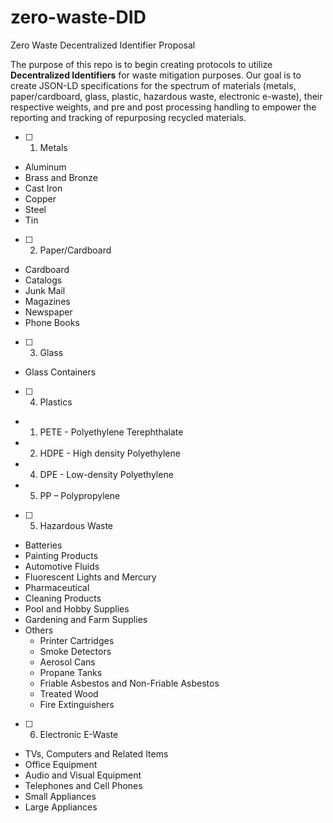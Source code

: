 # zero-waste-DID
Zero Waste Decentralized Identifier Proposal

The purpose of this repo is to begin creating protocols to utilize __Decentralized Identifiers__ for waste mitigation purposes. Our goal is to create JSON-LD specifications for the spectrum of materials (metals, paper/cardboard, glass, plastic, hazardous waste, electronic e-waste), their respective weights, and pre and post processing handling to empower the reporting and tracking of repurposing recycled materials.

- [ ] 1. Metals
+ Aluminum
+ Brass and Bronze
+ Cast Iron
+ Copper
+ Steel
+ Tin 

- [ ] 2. Paper/Cardboard
+ Cardboard
+ Catalogs
+ Junk Mail
+ Magazines
+ Newspaper
+ Phone Books

- [ ] 3. Glass
+ Glass Containers

- [ ] 4. Plastics
+ 1. PETE - Polyethylene Terephthalate
+ 2. HDPE - High density Polyethylene
+ 4. DPE - Low-density Polyethylene
+ 5. PP – Polypropylene

- [ ] 5. Hazardous Waste
+ Batteries
+ Painting Products
+ Automotive Fluids
+ Fluorescent Lights and Mercury
+ Pharmaceutical
+ Cleaning Products
+ Pool and Hobby Supplies
+ Gardening and Farm Supplies
+ Others
  + Printer Cartridges
  + Smoke Detectors
  + Aerosol Cans
  + Propane Tanks
  + Friable Asbestos and Non-Friable Asbestos
  + Treated Wood
  + Fire Extinguishers

- [ ] 6. Electronic E-Waste
+ TVs, Computers and Related Items
+ Office Equipment
+ Audio and Visual Equipment
+ Telephones and Cell Phones
+ Small Appliances
+ Large Appliances


